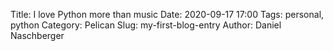 Title: I love Python more than music
Date: 2020-09-17 17:00
Tags: personal, python
Category: Pelican
Slug: my-first-blog-entry
Author: Daniel Naschberger